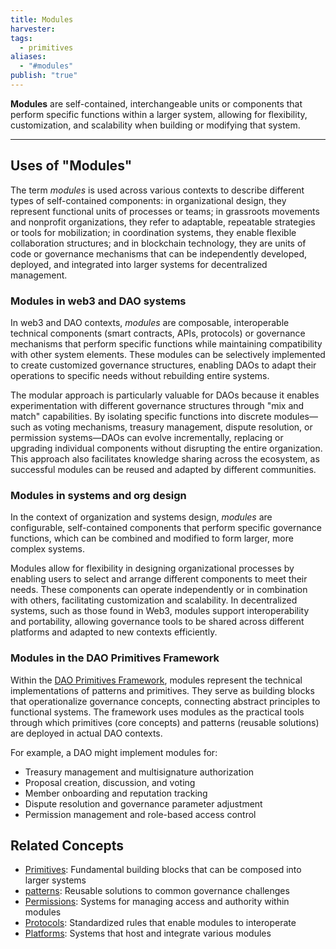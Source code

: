 ```yaml
---
title: Modules
harvester: 
tags:
  - primitives
aliases:
  - "#modules"
publish: "true"
---
```


**Modules** are self-contained, interchangeable units or components that perform specific functions within a larger system, allowing for flexibility, customization, and scalability when building or modifying that system.

---

## Uses of "Modules"

The term *modules* is used across various contexts to describe different types of self-contained components: in organizational design, they represent functional units of processes or teams; in grassroots movements and nonprofit organizations, they refer to adaptable, repeatable strategies or tools for mobilization; in coordination systems, they enable flexible collaboration structures; and in blockchain technology, they are units of code or governance mechanisms that can be independently developed, deployed, and integrated into larger systems for decentralized management.

### Modules in web3 and DAO systems

In web3 and DAO contexts, *modules* are composable, interoperable technical components (smart contracts, APIs, protocols) or governance mechanisms that perform specific functions while maintaining compatibility with other system elements. These modules can be selectively implemented to create customized governance structures, enabling DAOs to adapt their operations to specific needs without rebuilding entire systems.

The modular approach is particularly valuable for DAOs because it enables experimentation with different governance structures through "mix and match" capabilities. By isolating specific functions into discrete modules—such as voting mechanisms, treasury management, dispute resolution, or permission systems—DAOs can evolve incrementally, replacing or upgrading individual components without disrupting the entire organization. This approach also facilitates knowledge sharing across the ecosystem, as successful modules can be reused and adapted by different communities.

### Modules in systems and org design

In the context of organization and systems design, *modules* are configurable, self-contained components that perform specific governance functions, which can be combined and modified to form larger, more complex systems.

Modules allow for flexibility in designing organizational processes by enabling users to select and arrange different components to meet their needs. These components can operate independently or in combination with others, facilitating customization and scalability. In decentralized systems, such as those found in Web3, modules support interoperability and portability, allowing governance tools to be shared across different platforms and adapted to new contexts efficiently.

### Modules in the DAO Primitives Framework

Within the [DAO Primitives Framework](tags/primitives.md#), modules represent the technical implementations of patterns and primitives. They serve as building blocks that operationalize governance concepts, connecting abstract principles to functional systems. The framework uses modules as the practical tools through which primitives (core concepts) and patterns (reusable solutions) are deployed in actual DAO contexts.

For example, a DAO might implement modules for:
- Treasury management and multisignature authorization
- Proposal creation, discussion, and voting
- Member onboarding and reputation tracking
- Dispute resolution and governance parameter adjustment
- Permission management and role-based access control

## Related Concepts

- [Primitives](tags/primitives.md#.md#): Fundamental building blocks that can be composed into larger systems
- [patterns](tags/Patterns.md#): Reusable solutions to common governance challenges
- [Permissions](tags/permissions.md#): Systems for managing access and authority within modules
- [Protocols](tags/protocols.md#): Standardized rules that enable modules to interoperate
- [Platforms](tags/platforms.md#): Systems that host and integrate various modules